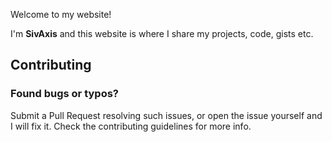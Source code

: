 Welcome to my website!

I'm **SivAxis** and this website is where I share my projects, code, gists etc. 

## Contributing
### Found bugs or typos?
Submit a Pull Request resolving such issues, or open the issue yourself and I will fix it. Check the contributing guidelines for more info.

